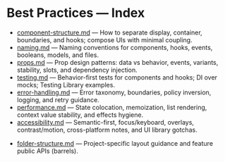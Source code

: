 # Best Practices — Index

* [component-structure.md](./component-structure.md) — How to separate
  display, container, boundaries, and hooks; compose UIs with minimal
  coupling.
* [naming.md](./naming.md) — Naming conventions for components, hooks,
  events, booleans, models, and files.
* [props.md](./props.md) — Prop design patterns: data vs behavior, events,
  variants, stability, slots, and dependency injection.
* [testing.md](./testing.md) — Behavior-first tests for components and
  hooks; DI over mocks; Testing Library examples.
* [error-handling.md](./error-handling.md) — Error taxonomy, boundaries,
  policy inversion, logging, and retry guidance.
* [performance.md](./performance.md) — State colocation, memoization, list
  rendering, context value stability, and effects hygiene.
* [accessibility.md](./accessibility.md) — Semantic-first, focus/keyboard,
  overlays, contrast/motion, cross-platform notes, and UI library gotchas.
<!-- * [styling.md](./styling.md) — Project-specific styling approaches;
theming and tokens with contrast/focus considerations. -->
* [folder-structure.md](./folder-structure.md) — Project-specific layout
  guidance and feature public APIs (barrels).
